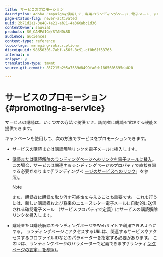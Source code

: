 ```yaml
---
title: サービスのプロモーション
description: Adobe Campaignを使用して、専用のランディングページ、電子メール、またはWebサイト上で直接、サービスを促進し、顧客を惹きつけます。
page-status-flag: never-activated
uuid: 2b71d2a1-3e48-4a21-ab21-4a360abc1d36
contentOwner: sauviat
products: SG_CAMPAIGN/STANDARD
audience: audiences
content-type: reference
topic-tags: managing-subscriptions
discoiquuid: 98650305-7abf-456f-8c91-cf0b61f53763
internal: n
snippet: y
translation-type: tm+mt
source-git-commit: 867215b295a7539d8499fa0bb1865605695da020

---
```



# サービスのプロモーション{#promoting-a-service}

サービスの購読は、いくつかの方法で提供でき、訪問者に購読を管理する機能を提供できます。

キャンペーンを使用して、次の方法でサービスをプロモーションできます。

* [サービスの購読または購読解除リンクを電子メールに挿入します](../../designing/using/links.md#inserting-a-link)。

* [購読または購読解除のランディングページへのリンクを電子メールに挿入](../../designing/using/links.md)。 この場合、サービスは関連するランディングページのプロパティで直接参照する必要があります(「ランディングペ [ージのサービスへのリンク](../../channels/using/configuring-landing-page.md#linking-a-landing-page-to-a-service)」を参照)。

   >[!NOTE]
   >
   >また、購読者に購読を取り消す可能性を与えることも重要です。 これを行うには、新しい購読者および将来のニュースレター電子メールに自動的に送信される確認電子メール <b></b> （サービスプロパティで定義）にサービスの購読解除リンクを挿入します。

* 購読または購読解除のランディングページをWebサイトで利用できるようにする。 ランディングページにアクセスするURLは、関連するサービスやアクセスするプロファイルIDなどのパラメーターを指定する必要があります。 このIDは、ランディングページのパラメーターで定義できます(「ランディ [ングページの設定」を参照](../../channels/using/configuring-landing-page.md))。
